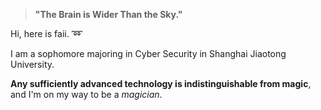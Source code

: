 > **"The Brain is Wider Than the Sky."**

  Hi, here is faii. :loop:  
  
  I am a sophomore majoring in Cyber Security in Shanghai Jiaotong University.
  
  **Any sufficiently advanced technology is indistinguishable from magic**, and I'm on my way to be a *magician*.

<!--START_SECTION:waka-->
<!--END_SECTION:waka-->


